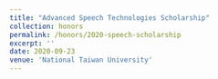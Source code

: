 ```yaml
---
title: "Advanced Speech Technologies Scholarship"
collection: honors
permalink: /honors/2020-speech-scholarship
excerpt: ''
date: 2020-09-23
venue: 'National Taiwan University'
---
```

